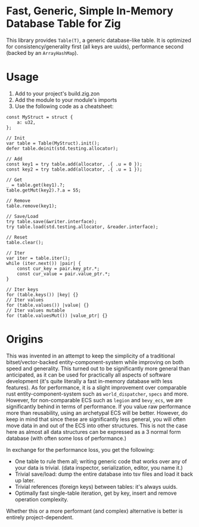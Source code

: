 # Fast, Generic, Simple In-Memory Database Table for Zig
This library provides `Table(T)`, a generic database-like table.
It is optimized for consistency/generality first (all keys are uuids), performance second (backed by an `ArrayHashMap`).

# Usage
1. Add to your project's build.zig.zon
2. Add the module to your module's imports
3. Use the following code as a cheatsheet:
```zig
const MyStruct = struct {
    a: u32,
};

// Init
var table = Table(MyStruct).init();
defer table.deinit(std.testing.allocator);

// Add
const key1 = try table.add(allocator, .{ .u = 0 });
const key2 = try table.add(allocator, .{ .u = 1 });

// Get
_ = table.get(key1).?;
table.getMut(key2).?.a = 55;

// Remove
table.remove(key1);

// Save/Load
try table.save(&writer.interface);
try table.load(std.testing.allocator, &reader.interface);

// Reset
table.clear();

// Iter
var iter = table.iter();
while (iter.next()) |pair| {
    const cur_key = pair.key_ptr.*;
    const cur_value = pair.value_ptr.*;
}

// Iter keys
for (table.keys()) |key| {}
// Iter values
for (table.values()) |value| {}
// Iter values mutable
for (table.valuesMut()) |value_ptr| {}
```

# Origins
This was invented in an attempt to keep the simplicity of a traditional bitset/vector-backed entity-component-system while improving on both speed and generality.
This turned out to be significantly more general than anticipated, as it can be used for practically all aspects of software development (it's quite literally a fast in-memory database with less features).
As for performance, it is a slight improvement over comparable rust entity-component-system such as `world_dispatcher`, `specs` and more. However, for non-comparable ECS such as `legion` and `bevy_ecs`, we are significantly behind in terms of performance. If you value raw performance more than reusability, using an archetypal ECS will be better. However, do keep in mind that since these are significantly less general, you will often move data in and out of the ECS into other structures. This is not the case here as almost all data structures can be expressed as a 3 normal form database (with often some loss of performance.)

In exchange for the performance loss, you get the following:
- One table to rule them all; writing generic code that works over any of your data is trivial. (data inspector, serialization, editor, you name it.)
- Trivial save/load: dump the entire database into tsv files and load it back up later.
- Trivial references (foreign keys) between tables: it's always uuids.
- Optimally fast single-table iteration, get by key, insert and remove operation complexity.

Whether this or a more performant (and complex) alternative is better is entirely project-dependent.


